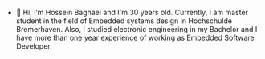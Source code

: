 - 👋 Hi, I’m Hossein Baghaei and I'm 30 years old. Currently, I am master student in the field of Embedded systems design in Hochschulde Bremerhaven. Also, I studied electronic engineering in my Bachelor and I have more than one year experience of working as Embedded Software Developer.

<!---
hosseinb1994/hosseinb1994 is a ✨ special ✨ repository because its `README.md` (this file) appears on your GitHub profile.
You can click the Preview link to take a look at your changes.
--->
